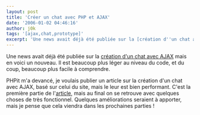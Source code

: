 ```yaml
---
layout: post
title: 'Créer un chat avec PHP et AJAX'
date: '2006-01-02 04:46:16'
author: j0k
tags: '[ajax,chat,prototype]'
excerpt: 'Une news avait déjà été publiée sur la [création d''un chat avec AJAX](http://www.j0k3r.net/news-construire-un-chat-base-sur-ajax-859.html) mais en voici un nouveau. Il est beaucoup plus léger au niveau du code, et du coup, beaucoup plus facile à comprendre.'
---
```


Une news avait déjà été publiée sur la [création d'un chat avec AJAX](http://www.j0k3r.net/news-construire-un-chat-base-sur-ajax-859.html) mais en voici un nouveau. Il est beaucoup plus léger au niveau du code, et du coup, beaucoup plus facile à comprendre.

PHPit m'a devancé, je voulais publier un article sur la création d'un chat avec AJAX, basé sur celui du site, mais le leur est bien performant.   C'est la première partie de l'[article](http://www.phpit.net/article/creating-chat-script-ajax-php-part1/), mais au final on se retrouve avec quelques choses de très fonctionnel.   Quelques améliorations seraient à apporter, mais je pense que cela viendra dans les prochaines parties !

